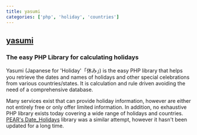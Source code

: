 ```yaml
---
title: yasumi
categories: ['php', 'holiday', 'countries']
---
```

## [yasumi](https://github.com/azuyalabs/yasumi)

### The easy PHP Library for calculating holidays


Yasumi (Japanese for 'Holiday'「休み」) is the easy PHP library that helps you retrieve the dates and names of holidays and
other special celebrations from various countries/states. It is calculation and rule driven avoiding the need of a
comprehensive database.

Many services exist that can provide holiday information, however are either not entirely free or only offer limited
information. In addition, no exhaustive PHP library exists today covering a wide range of holidays and
countries. [PEAR's Date_Holidays](https://pear.php.net/package/Date_Holidays) library was a similar attempt, however it
hasn't been updated for a long time.
